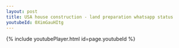```yaml
---
layout: post
title: USA house construction - land preparation whatsapp status
youtubeId: 0XimGauHItg
---
```


{% include youtubePlayer.html id=page.youtubeId %}
